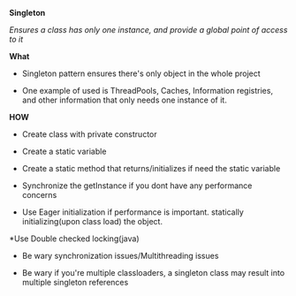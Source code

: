 **Singleton** 

*Ensures a class has only one instance, and provide a global point  of access to it*

**What**

* Singleton pattern ensures there's only object in the whole project

* One example of used is ThreadPools, Caches, Information registries, and other
information that only needs one instance of it.

**HOW**

* Create class with private constructor

* Create a static variable 

* Create a static method that returns/initializes if need 
the static variable

* Synchronize the getInstance if you dont have any performance concerns

* Use Eager initialization if performance is important. statically initializing(upon class load)
the object.

*Use Double checked locking(java)

* Be wary synchronization issues/Multithreading issues

* Be wary if you're multiple classloaders, a singleton class may result into multiple singleton references